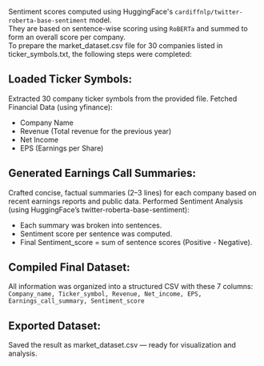 Sentiment scores computed using HuggingFace's ``cardiffnlp/twitter-roberta-base-sentiment`` model.<Br/>
They are based on sentence-wise scoring using ``RoBERTa`` and summed to form an overall score per company.<Br/>
To prepare the market_dataset.csv file for 30 companies listed in ticker_symbols.txt, the following steps were completed:

## Loaded Ticker Symbols:
Extracted 30 company ticker symbols from the provided file.
Fetched Financial Data (using yfinance):
- Company Name
- Revenue (Total revenue for the previous year)
- Net Income
- EPS (Earnings per Share)
## Generated Earnings Call Summaries:
Crafted concise, factual summaries (2–3 lines) for each company based on recent earnings reports and public data.
Performed Sentiment Analysis (using HuggingFace’s twitter-roberta-base-sentiment):

- Each summary was broken into sentences.
- Sentiment score per sentence was computed.
- Final Sentiment_score = sum of sentence scores (Positive - Negative).
## Compiled Final Dataset:
All information was organized into a structured CSV with these 7 columns:
``Company_name, Ticker_symbol, Revenue, Net_income, EPS,
Earnings_call_summary, Sentiment_score``
## Exported Dataset:
Saved the result as market_dataset.csv — ready for visualization and analysis.

